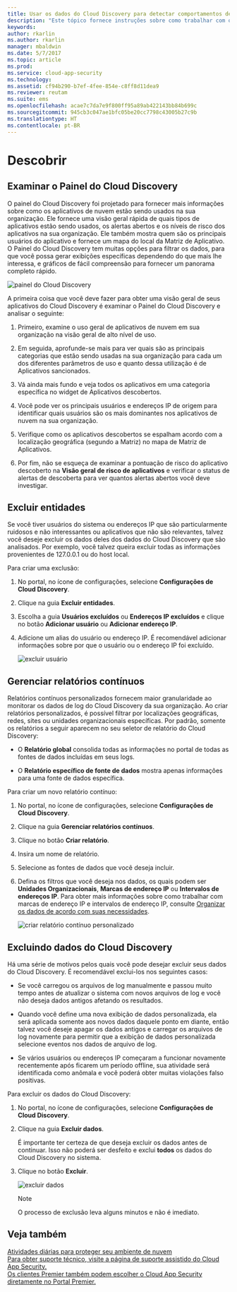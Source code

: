 ```yaml
---
title: Usar os dados do Cloud Discovery para detectar comportamentos de risco | Microsoft Docs
description: "Este tópico fornece instruções sobre como trabalhar com os dados do Cloud Discovery, incluindo trabalhar com a pontuação de risco do aplicativo."
keywords: 
author: rkarlin
ms.author: rkarlin
manager: mbaldwin
ms.date: 5/7/2017
ms.topic: article
ms.prod: 
ms.service: cloud-app-security
ms.technology: 
ms.assetid: cf94b290-b7ef-4fee-854e-c8ff8d11dea9
ms.reviewer: reutam
ms.suite: ems
ms.openlocfilehash: acae7c7da7e9f800ff95a89ab422143bb84b699c
ms.sourcegitcommit: 945cb3c047ae1bfc05be20cc7798c43005b27c9b
ms.translationtype: HT
ms.contentlocale: pt-BR
---
```

# <a name="discover"></a>Descobrir

## <a name="review-the-cloud-discovery-dashboard"></a>Examinar o Painel do Cloud Discovery

O painel do Cloud Discovery foi projetado para fornecer mais informações sobre como os aplicativos de nuvem estão sendo usados na sua organização. Ele fornece uma visão geral rápida de quais tipos de aplicativos estão sendo usados, os alertas abertos e os níveis de risco dos aplicativos na sua organização. Ele também mostra quem são os principais usuários do aplicativo e fornece um mapa do local da Matriz de Aplicativo. O Painel do Cloud Discovery tem muitas opções para filtrar os dados, para que você possa gerar exibições específicas dependendo do que mais lhe interessa, e gráficos de fácil compreensão para fornecer um panorama completo rápido.

![painel do Cloud Discovery](./media/cloud-discovery-dashboard.png)

A primeira coisa que você deve fazer para obter uma visão geral de seus aplicativos do Cloud Discovery é examinar o Painel do Cloud Discovery e analisar o seguinte:
 
1. Primeiro, examine o uso geral de aplicativos de nuvem em sua organização na visão geral de alto nível de uso.

2. Em seguida, aprofunde-se mais para ver quais são as principais categorias que estão sendo usadas na sua organização para cada um dos diferentes parâmetros de uso e quanto dessa utilização é de Aplicativos sancionados.

3. Vá ainda mais fundo e veja todos os aplicativos em uma categoria específica no widget de Aplicativos descobertos.

4. Você pode ver os principais usuários e endereços IP de origem para identificar quais usuários são os mais dominantes nos aplicativos de nuvem na sua organização.
5. Verifique como os aplicativos descobertos se espalham acordo com a localização geográfica (segundo a Matriz) no mapa de Matriz de Aplicativos.

6. Por fim, não se esqueça de examinar a pontuação de risco do aplicativo descoberto na **Visão geral de risco de aplicativos** e verificar o status de alertas de descoberta para ver quantos alertas abertos você deve investigar.
  
## <a name="exclude-entities"></a>Excluir entidades  
Se você tiver usuários do sistema ou endereços IP que são particularmente ruidosos e não interessantes ou aplicativos que não são relevantes, talvez você deseje excluir os dados deles dos dados do Cloud Discovery que são analisados. Por exemplo, você talvez queira excluir todas as informações provenientes de 127.0.0.1 ou do host local.  
  
Para criar uma exclusão:  
  
1.  No portal, no ícone de configurações, selecione **Configurações de Cloud Discovery**.  
  
2.  Clique na guia **Excluir entidades**.  
  
3.  Escolha a guia **Usuários excluídos** ou **Endereços IP excluídos** e clique no botão **Adicionar usuário** ou **Adicionar endereço IP**.  
  
4.  Adicione um alias do usuário ou endereço IP. É recomendável adicionar informações sobre por que o usuário ou o endereço IP foi excluído.  
  
     ![excluir usuário](./media/exclude-user.png "excluir usuário")  
  
## <a name="manage-continuous-reports"></a>Gerenciar relatórios contínuos  
Relatórios contínuos personalizados fornecem maior granularidade ao monitorar os dados de log do Cloud Discovery da sua organização. Ao criar relatórios personalizados, é possível filtrar por localizações geográficas, redes, sites ou unidades organizacionais específicas. Por padrão, somente os relatórios a seguir aparecem no seu seletor de relatório do Cloud Discovery:  
  
-  O **Relatório global** consolida todas as informações no portal de todas as fontes de dados incluídas em seus logs.  
  
- O **Relatório específico de fonte de dados** mostra apenas informações para uma fonte de dados específica.  
  
Para criar um novo relatório contínuo:  
  
1.  No portal, no ícone de configurações, selecione **Configurações de Cloud Discovery**.  
  
2.  Clique na guia **Gerenciar relatórios contínuos**.  
  
3.  Clique no botão **Criar relatório**.  
  
4.  Insira um nome de relatório.  
  
5.  Selecione as fontes de dados que você deseja incluir.  
  
6.  Defina os filtros que você deseja nos dados, os quais podem ser **Unidades Organizacionais**, **Marcas de endereço IP** ou **Intervalos de endereços IP**. Para obter mais informações sobre como trabalhar com marcas de endereço IP e intervalos de endereço IP, consulte [Organizar os dados de acordo com suas necessidades](general-setup.md#IPtagsandRanges).  
  
    ![criar relatório contínuo personalizado](./media/create-custom-continuous-report.png) 

## <a name="deleting-cloud-discovery-data"></a>Excluindo dados do Cloud Discovery  
Há uma série de motivos pelos quais você pode desejar excluir seus dados do Cloud Discovery. É recomendável exclui-los nos seguintes casos:  
  
-   Se você carregou os arquivos de log manualmente e passou muito tempo antes de atualizar o sistema com novos arquivos de log e você não deseja dados antigos afetando os resultados.  
  
-   Quando você define uma nova exibição de dados personalizada, ela será aplicada somente aos novos dados daquele ponto em diante, então talvez você deseje apagar os dados antigos e carregar os arquivos de log novamente para permitir que a exibição de dados personalizada selecione eventos nos dados de arquivo de log.  
  
-   Se vários usuários ou endereços IP começaram a funcionar novamente recentemente após ficarem um período offline, sua atividade será identificada como anômala e você poderá obter muitas violações falso positivas.  
  
Para excluir os dados do Cloud Discovery:  
  
1.  No portal, no ícone de configurações, selecione **Configurações de Cloud Discovery**.  
  
2.  Clique na guia **Excluir dados**.  
  
     É importante ter certeza de que deseja excluir os dados antes de continuar. Isso não poderá ser desfeito e exclui **todos** os dados do Cloud Discovery no sistema.  
  
3.  Clique no botão **Excluir**.  
  
     ![excluir dados](./media/delete-data.png "excluir dados")  
  
    > [!NOTE]  
    >  O processo de exclusão leva alguns minutos e não é imediato.  



 
## <a name="see-also"></a>Veja também  
[Atividades diárias para proteger seu ambiente de nuvem](daily-activities-to-protect-your-cloud-environment.md)   
[Para obter suporte técnico, visite a página de suporte assistido do Cloud App Security.](http://support.microsoft.com/oas/default.aspx?prid=16031)   
[Os clientes Premier também podem escolher o Cloud App Security diretamente no Portal Premier.](https://premier.microsoft.com/)  
  
  